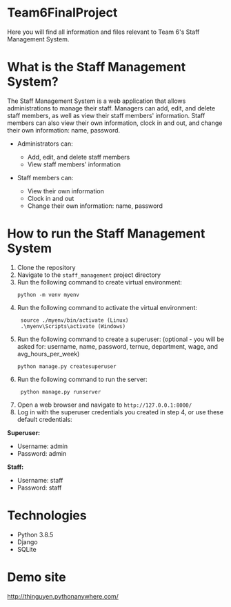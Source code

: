 # Team6FinalProject
Here you will find all information and files relevant to Team 6's Staff Management System.

# What is the Staff Management System?
The Staff Management System is a web application that allows administrations to manage their staff. Managers can add, edit, and delete staff members, as well as view their staff members' information. Staff members can also view their own information, clock in and out, and change their own information: name, password.

- Administrators can:
  - Add, edit, and delete staff members
  - View staff members' information

- Staff members can:
  - View their own information
  - Clock in and out
  - Change their own information: name, password

# How to run the Staff Management System
1. Clone the repository
2. Navigate to the `staff_management` project directory
3. Run the following command to create virtual environment:
   ```
   python -m venv myenv
   ```
4. Run the following command to activate the virtual environment:
   ```
    source ./myenv/bin/activate (Linux)
    .\myenv\Scripts\activate (Windows)
   ```
4. Run the following command to create a superuser: (optional - you will be asked for: username, name, password, ternue, department, wage, and avg_hours_per_week)
   ```
   python manage.py createsuperuser
   ```
5. Run the following command to run the server:
   ```
    python manage.py runserver
   ```
6. Open a web browser and navigate to `http://127.0.0.1:8000/`
7. Log in with the superuser credentials you created in step 4, or use these default credentials:

  **Superuser:**
   - Username: admin
   - Password: admin

  **Staff:**
   - Username: staff
   - Password: staff

# Technologies
  - Python 3.8.5
  - Django
  - SQLite

# Demo site
http://thinguyen.pythonanywhere.com/
